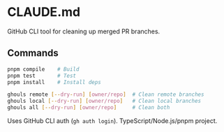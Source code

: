 # CLAUDE.md

GitHub CLI tool for cleaning up merged PR branches.

## Commands

```bash
pnpm compile    # Build
pnpm test       # Test  
pnpm install    # Install deps

ghouls remote [--dry-run] [owner/repo]  # Clean remote branches
ghouls local [--dry-run] [owner/repo]   # Clean local branches  
ghouls all [--dry-run] [owner/repo]     # Clean both
```

Uses GitHub CLI auth (`gh auth login`). TypeScript/Node.js/pnpm project.
